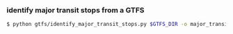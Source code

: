 ### identify major transit stops from a GTFS

```bash
$ python gtfs/identify_major_transit_stops.py $GTFS_DIR -o major_transit_stops/$AGENCY.txt
```
